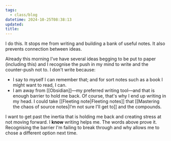 ```yaml
---
tags:
  - class/blog
datetime: 2024-10-25T08:38:13
updated: 
title: 
---
```

I do this. It stops me from writing and building a bank of useful notes. It also prevents connection between ideas. 

Already this morning I've have several ideas begging to be put to paper (including this) and I recognise the push in my mind to write and the counter-push not to. I don't write because:
- I say to myself I can remember that; and for sort notes such as a book I might want to read, I can.
- I am away from [[Obsidian]]—my preferred writing tool—and that is enough barrier to hold me back. Of course, that's why I end up writing in my head. I could take [[Fleeting note|Fleeting notes]] that [[Mastering the chaos of source notes|I'm not sure I'll get to]] and the compounds.

I want to get past the inertia that is holding me back and creating stress at not moving forward. I **know** writing helps me. The words above prove it. Recognising the barrier I'm failing to break through and why allows me to chose a different option next time.